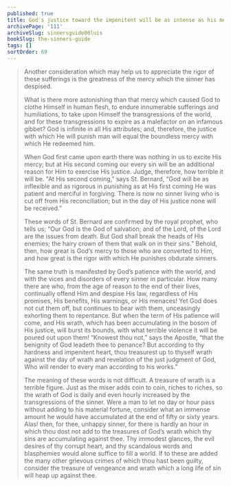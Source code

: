 ```yaml
---
published: true
title: God's justice toward the impenitent will be as intense as his mercy has been
archivePage: '111'
archiveSlug: sinnersguide00luis
bookSlug: the-sinners-guide
tags: []
sortOrder: 69
---
```


> Another consideration which may help us to appreciate the rigor of these sufferings is the greatness of the mercy which the sinner has despised.
>
> What is there more astonishing than that mercy which caused God to clothe Himself in human flesh, to endure innumerable sufferings and humiliations, to take upon Himself the transgressions of the world, and for these transgressions to expire as a malefactor on an infamous gibbet? God is infinite in all His attributes; and, therefore, the justice with which He will punish man will equal the boundless mercy with which He redeemed him.
> 
> When God first came upon earth there was nothing in us to excite His mercy; but at His second coming our every sin will be an additional reason for Him to exercise His justice. Judge, therefore, how terrible it will be. "At His second coming," says St. Bernard, “God will be as inflexible and as rigorous in punishing as at His first coming He was patient and merciful in forgiving. There is now no sinner living who is cut off from His reconciliation; but in the day of His justice none will be received.”
>
> These words of St. Bernard are confirmed by the royal prophet, who tells us; “Our God is the God of salvation; and of the Lord, of the Lord are the issues from death. But God shall break the heads of His enemies; the hairy crown of them that walk on in their sins.” Behold, then, how great is God’s mercy to those who are converted to Him, and how great is the rigor with which He punishes obdurate sinners.
> 
> The same truth is manifested by God’s patience with the world, and with the vices and disorders of every sinner in particular. How many there are who, from the age of reason to the end of their lives, continually offend Him and despise His law, regardless of His promises, His benefits, His warnings, or His menaces! Yet God does not cut them off, but continues to bear with them, unceasingly exhorting them to repentance. But when the term of His patience will come, and His wrath, which has been accumulating in the bosom of His justice, will burst its bounds, with what terrible violence it will be poured out upon them! “Knowest thou not,” says the Apostle, “that the benignity of God leadeth thee to penance? But according to thy hardness and impenitent heart, thou treasurest up to thyself wrath against the day of wrath and revelation of the just judgment of God, Who will render to every man according to his works.”
> 
> The meaning of these words is not difficult. A treasure of wrath is a terrible figure. Just as the miser adds coin to coin, riches to riches, so the wrath of God is daily and even hourly increased by the transgressions of the sinner. Were a man to let no day or hour pass without adding to his material fortune, consider what an immense amount he would have accumulated at the end of fifty or sixty years. Alas! then, for thee, unhappy sinner, for there is hardly an hour in which thou dost not add to the treasures of God’s wrath which thy sins are accumulating against thee. Thy immodest glances, the evil desires of thy corrupt heart, and thy scandalous words and blasphemies would alone suffice to fill a world. If to these are added the many other grievous crimes of which thou hast been guilty, consider the treasure of vengeance and wrath which a long life of sin will heap up against thee.
